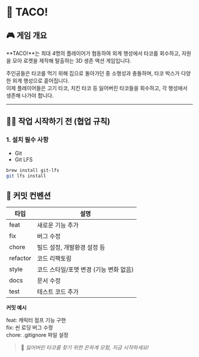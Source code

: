 # 🌮 TACO!

## 🎮 게임 개요

**TACO!**는 최대 4명의 플레이어가 협동하여 외계 행성에서 타코를 회수하고, 자원을 모아 로켓을 제작해 탈출하는 3D 생존 액션 게임입니다.

주인공들은 타코를 먹기 위해 집으로 돌아가던 중 소행성과 충돌하며, 타코 박스가 다양한 외계 행성으로 흩어집니다.  
이제 플레이어들은 고기 타코, 치킨 타코 등 잃어버린 타코들을 회수하고, 각 행성에서 생존해 나가야 합니다.

---
## 🧑‍💻 작업 시작하기 전 (협업 규칙)

### 1. 설치 필수 사항

- Git
- Git LFS
  
```bash
brew install git-lfs
git lfs install
```


## 📌 커밋 컨벤션

| 타입 | 설명 |
|------|------|
| feat | 새로운 기능 추가 |
| fix | 버그 수정 |
| chore | 빌드 설정, 개발환경 설정 등 |
| refactor | 코드 리팩토링 |
| style | 코드 스타일/포맷 변경 (기능 변화 없음) |
| docs | 문서 수정 |
| test | 테스트 코드 추가 |

**커밋 예시**

feat: 캐릭터 점프 기능 구현 <br>
fix: 씬 로딩 버그 수정 <br>
chore: .gitignore 파일 설정

> 🌮 _잃어버린 타코를 찾기 위한 은하계 모험, 지금 시작하세요!_